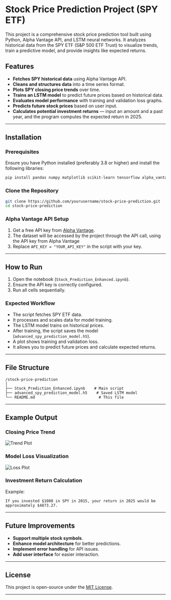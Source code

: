 # Stock Price Prediction Project (SPY ETF)

This project is a comprehensive stock price prediction tool built using Python, Alpha Vantage API, and LSTM neural networks. It analyzes historical data from the SPY ETF (S&P 500 ETF Trust) to visualize trends, train a predictive model, and provide insights like expected returns.

## Features

- **Fetches SPY historical data** using Alpha Vantage API.
- **Cleans and structures data** into a time series format.
- **Plots SPY closing price trends** over time.
- **Trains an LSTM model** to predict future prices based on historical data.
- **Evaluates model performance** with training and validation loss graphs.
- **Predicts future stock prices** based on user input.
- **Calculates potential investment returns** — input an amount and a past year, and the program computes the expected return in 2025.

---

## Installation

### Prerequisites
Ensure you have Python installed (preferably 3.8 or higher) and install the following libraries:

```bash
pip install pandas numpy matplotlib scikit-learn tensorflow alpha_vantage
```

### Clone the Repository
```bash
git clone https://github.com/yourusername/stock-price-prediction.git
cd stock-price-prediction
```

### Alpha Vantage API Setup
1. Get a free API key from [Alpha Vantage](https://www.alphavantage.co/support/#api-key).
2. The dataset will be accessed by the project through the API call, using the API key from Alpha Vantage
3. Replace `API_KEY = "YOUR_API_KEY"` in the script with your key.

---

## How to Run

1. Open the notebook (`Stock_Prediction_Enhanced.ipynb`).
2. Ensure the API key is correctly configured.
3. Run all cells sequentially.

### Expected Workflow
- The script fetches SPY ETF data.
- It processes and scales data for model training.
- The LSTM model trains on historical prices.
- After training, the script saves the model (`advanced_spy_prediction_model.h5`).
- A plot shows training and validation loss.
- It allows you to predict future prices and calculate expected returns.

---

## File Structure

```
/stock-price-prediction
│
├── Stock_Prediction_Enhanced.ipynb    # Main script
├── advanced_spy_prediction_model.h5    # Saved LSTM model
└── README.md                            # This file
```

---

## Example Output

### Closing Price Trend
![Trend Plot](https://github.com/user-attachments/assets/65f0829b-63c5-4206-8c96-ec9d962597e1)

### Model Loss Visualization
![Loss Plot](https://github.com/user-attachments/assets/72357d0c-4d0f-4bf6-97d5-2ef0d52af52e)

### Investment Return Calculation
Example:
```
If you invested $1000 in SPY in 2015, your return in 2025 would be approximately $4873.27.
```

---

## Future Improvements
- **Support multiple stock symbols**.
- **Enhance model architecture** for better predictions.
- **Implement error handling** for API issues.
- **Add user interface** for easier interaction.

---

## License

This project is open-source under the [MIT License](LICENSE).

---



